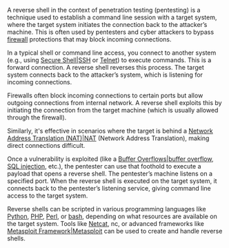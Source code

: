 A reverse shell in the context of penetration testing (pentesting) is a technique used to establish a command line session with a target system, where the target system initiates the connection back to the attacker’s machine. This is often used by pentesters and cyber attackers to bypass [firewall]() protections that may block incoming connections.

In a typical shell or command line access, you connect to another system (e.g., using [Secure Shell|SSH]() or [Telnet]()) to execute commands. This is a forward connection. A reverse shell reverses this process. The target system connects back to the attacker’s system, which is listening for incoming connections.

Firewalls often block incoming connections to certain ports but allow outgoing connections from internal network. A reverse shell exploits this by initiating the connection from the target machine (which is usually allowed through the firewall).

Similarly, it's effective in scenarios where the target is behind a [Network Address Translation (NAT)|NAT]() (Network Address Translation), making direct connections difficult. 

Once a vulnerability is exploited (like a [Buffer Overflows|buffer overflow](), [SQL injection](), etc.), the pentester can use that foothold to execute a payload that opens a reverse shell. The pentester’s machine listens on a specified port. When the reverse shell is executed on the target system, it connects back to the pentester’s listening service, giving command line access to the target system.

Reverse shells can be scripted in various programming languages like [Python](), [PHP](), [Perl](), or [bash](), depending on what resources are available on the target system. Tools like [Netcat](), nc, or advanced frameworks like [Metasploit Framework|Metasploit]() can be used to create and handle reverse shells.